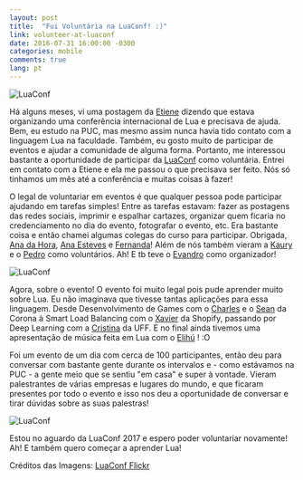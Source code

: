 ```yaml
---
layout: post
title:  "Fui Voluntária na LuaConf! :)"
link: volunteer-at-luaconf
date: 2016-07-31 16:00:00 -0300
categories: mobile
comments: true
lang: pt
---
```


![LuaConf](https://dl.dropboxusercontent.com/u/11831892/BlogStuff/lua-conf-1.jpg)

Há alguns meses, vi uma postagem da [Etiene](https://twitter.com/etiene_d) dizendo que estava organizando uma conferência internacional de Lua e precisava de ajuda. Bem, eu estudo na PUC, mas mesmo assim nunca havia tido contato com a linguagem Lua na faculdade. Também, eu gosto muito de participar de eventos e ajudar a comunidade de alguma forma. Portanto, me interessou bastante a oportunidade de participar da [LuaConf](http://www.luaconf.com) como voluntária. Entrei em contato com a Etiene e ela me passou o que precisava ser feito. Nós só tinhamos um mês até a conferência e muitas coisas à fazer!

O legal de voluntariar em eventos é que qualquer pessoa pode participar ajudando em tarefas simples! Entre as tarefas estavam: fazer as postagens das redes sociais, imprimir e espalhar cartazes, organizar quem ficaria no credenciamento no dia do evento, fotografar o evento, etc. Era bastante coisa e então chamei algumas colegas do curso para participar. Obrigada, [Ana da Hora](), [Ana Esteves](https://twitter.com/cyberhippi3) e [Fernanda](https://twitter.com/fefeacastro)! Além de nós também vieram a [Kaury](https://twitter.com/KauryM) e o [Pedro]() como voluntários. Ah! E tb teve o [Evandro](https://twitter.com/evandrolg) como organizador!


![LuaConf](https://dl.dropboxusercontent.com/u/11831892/BlogStuff/lua-conf-4.jpg)


Agora, sobre o evento! O evento foi muito legal pois pude aprender muito sobre Lua. Eu não imaginava que tivesse tantas aplicações para essa linguagem. Desde Desenvolvimento de Games com o [Charles](http://twitter.com/CharlesMcKeever) e o [Sean]() da Corona à Smart Load Balancing com o [Xavier](https://www.twitter.com/xldenis) da Shopify, passando por Deep Learning com a [Cristina](http://www2.ic.uff.br/~crisnv/) da UFF. E no final ainda tivemos uma apresentação de música feita em Lua com o [Elihú](https://www.twitter.com/mr_auk) ! :O


Foi um evento de um dia com cerca de 100 participantes, então deu para conversar com bastante gente durante os intervalos e - como estávamos na PUC - a gente meio que se sentiu "em casa" e super à vontade. Vieram palestrantes de várias empresas e lugares do mundo, e que ficaram presentes por todo o evento e isso nos deu a oportunidade de conversar e tirar dúvidas sobre as suas palestras!


![LuaConf](https://dl.dropboxusercontent.com/u/11831892/BlogStuff/lua-conf-3.jpg)


Estou no aguardo da LuaConf 2017 e espero poder voluntariar novamente! 
Ah! E também quero começar a aprender Lua!



Créditos das Imagens: [LuaConf Flickr](https://www.flickr.com/photos/142579272@N02/sets/72157670902242552/) 

